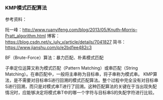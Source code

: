 ### KMP模式匹配算法

参考资料：

阮一峰：http://www.ruanyifeng.com/blog/2013/05/Knuth–Morris–Pratt_algorithm.html
博客：https://blog.csdn.net/v_july_v/article/details/7041827
简书：https://www.jianshu.com/p/e2bd1ee482c3

BF（Brute-Force）算法：暴力匹配、朴素模式匹配

子串定位运算又称为模式匹配（Pattern Matching）或串匹配（String Matching）。在串匹配中，一般将主串称为目标串，将子串称为模式串。
KMP算法，是不需要对目标串S进行回溯的模式匹配算法。整个过程中完全没有对目标串S进行回溯，而只是对模式串T进行了回溯。这种匹配算法的关键在于当出现失配情况时，应能够决定将模式串T中的哪一个字符与目标串S的失配字符进行比较。
